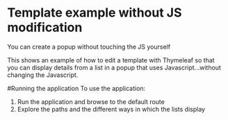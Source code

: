 # Template example without JS modification
You can create a popup without touching the JS yourself

This shows an example of how to edit a template with Thymeleaf so that you can display details from a list in a popup that uses Javascript...without changing the Javascript. 

#Running the application 
To use the application: 
1. Run the application and browse to the default route 
2. Explore the paths and the different ways in which the lists display
